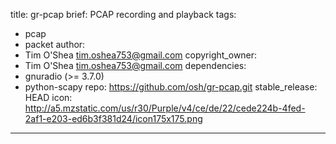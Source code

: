 title: gr-pcap
brief: PCAP recording and playback
tags:
  - pcap
  - packet
author:
  - Tim O'Shea <tim.oshea753@gmail.com>
copyright_owner:
  - Tim O'Shea <tim.oshea753@gmail.com>
dependencies:
  - gnuradio (>= 3.7.0)
  - python-scapy
repo: https://github.com/osh/gr-pcap.git
stable_release: HEAD
icon: http://a5.mzstatic.com/us/r30/Purple/v4/ce/de/22/cede224b-4fed-2af1-e203-ed6b3f381d24/icon175x175.png
---
